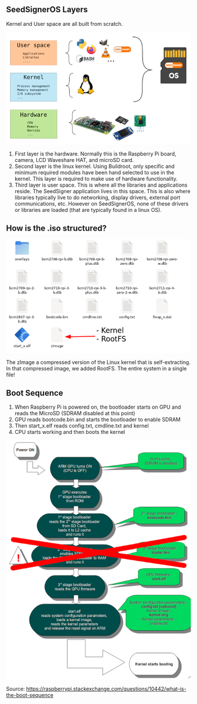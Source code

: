 ## SeedSignerOS Layers

Kernel and User space are all built from scratch.

![Image Showing SeedSignerOS Layers](img/ssos_layers.png?raw=true "SeedSignerOS Layers")

1. First layer is the hardware. Normally this is the Raspberry Pi board, camera, LCD Waveshare HAT, and microSD card.
2. Second layer is the linux kernel. Using Buildroot, only specific and minimum required modules have been hand selected to use in the kernel. This layer is required to make use of hardware functionality.
3. Third layer is user space. This is where all the libraries and applications reside. The SeedSigner application lives in this space. This is also where libraries typically live to do networking, display drivers, external port communications, etc. However on SeedSignerOS, none of these drivers or libraries are loaded (that are typically found in a linux OS).

## How is the .iso structured?

![SeedSignerOS microSD File Structure](img/ssos_sd_files.png?raw=true "SeedSignerOS microSD File Structure")

The zImage a compressed version of the Linux kernel that is self-extracting. In that compressed image, we added RootFS. The entire system in a single file!

## Boot Sequence

1. When Raspberry Pi is powered on, the bootloader starts on GPU and reads the MicroSD (SDRAM disabled at this point)
2. GPU reads bootcode.bin and starts the bootloader to enable SDRAM
3. Then start_x.elf reads config.txt, cmdline.txt and kernel
4. CPU starts working and then boots the kernel

![Boot Sequence](img/ssos_boot_seq.png?raw=true "Boot Sequence")

Source: https://raspberrypi.stackexchange.com/questions/10442/what-is-the-boot-sequence
